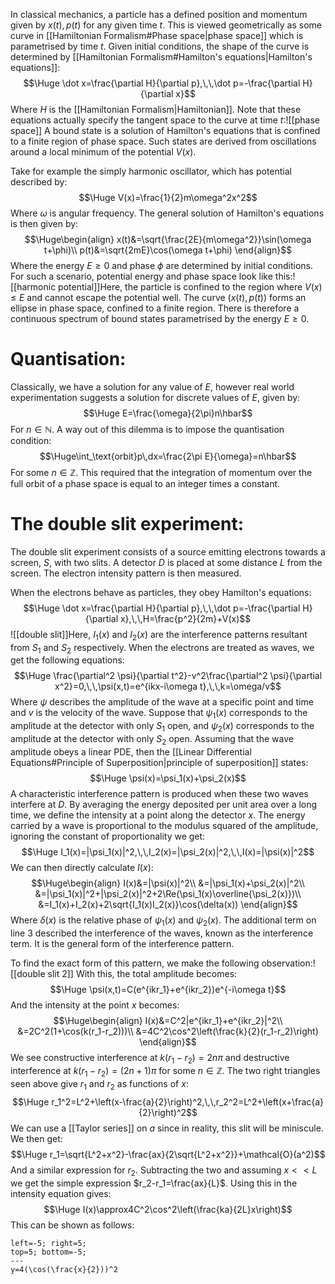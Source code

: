 

In classical mechanics, a particle has a defined position and momentum given by $x(t),p(t)$ for any given time $t$. This is viewed geometrically as some curve in [[Hamiltonian Formalism#Phase space|phase space]] which is parametrised by time $t$. Given initial conditions, the shape of the curve is determined by [[Hamiltonian Formalism#Hamilton's equations|Hamilton's equations]]:$$\Huge \dot x=\frac{\partial H}{\partial p},\,\,\dot p=-\frac{\partial H}{\partial x}$$Where $H$ is the [[Hamiltonian Formalism|Hamiltonian]]. Note that these equations actually specify the tangent space to the curve at time $t$:![[phase space]]
A bound state is a solution of Hamilton's equations that is confined to a finite region of phase space. Such states are derived from oscillations around a local minimum of the potential $V(x)$.

Take for example the simply harmonic oscillator, which has potential described by:$$\Huge V(x)=\frac{1}{2}m\omega^2x^2$$Where $\omega$ is angular frequency. The general solution of Hamilton's equations is then given by:$$\Huge\begin{align}
x(t)&=\sqrt{\frac{2E}{m\omega^2}}\sin(\omega t+\phi)\\
p(t)&=\sqrt{2mE}\cos(\omega t+\phi)
\end{align}$$Where the energy $E\geq0$ and phase $\phi$ are determined by initial conditions. For such a scenario, potential energy and phase space look like this:![[harmonic potential]]Here, the particle is confined to the region where $V(x)\leq E$ and cannot escape the potential well. The curve $(x(t),p(t))$ forms an ellipse in phase space, confined to a finite region. There is therefore a continuous spectrum of bound states parametrised by the energy $E\geq0$. 

# Quantisation:

Classically, we have a solution for any value of $E$, however real world experimentation suggests a solution for discrete values of $E$, given by:$$\Huge E=\frac{\omega}{2\pi}n\hbar$$For $n\in\mathbb{N}$. A way out of this dilemma is to impose the quantisation condition:$$\Huge\int_\text{orbit}p\,dx=\frac{2\pi E}{\omega}=n\hbar$$For some $n\in\mathbb{Z}$. This required that the integration of momentum over the full orbit of a phase space is equal to an integer times a constant.

# The double slit experiment:

The double slit experiment consists of a source emitting electrons towards a screen, $S$, with two slits. A detector $D$ is placed at some distance $L$ from the screen. The electron intensity pattern is then measured.

When the electrons behave as particles, they obey Hamilton's equations:$$\Huge \dot x=\frac{\partial H}{\partial p},\,\,\dot p=-\frac{\partial H}{\partial x},\,\,H=\frac{p^2}{2m}+V(x)$$
![[double slit]]Here, $I_1(x)$ and $I_2(x)$ are the interference patterns resultant from $S_1$ and $S_2$ respectively. When the electrons are treated as waves, we get the following equations:$$\Huge \frac{\partial^2 \psi}{\partial t^2}-v^2\frac{\partial^2 \psi}{\partial x^2}=0,\,\,\psi(x,t)=e^{ikx-i\omega t},\,\,k=\omega/v$$Where $\psi$ describes the amplitude of the wave at a specific point and time and $v$ is the velocity of the wave. Suppose that $\psi_1(x)$ corresponds to the amplitude at the detector with only $S_1$ open, and $\psi_2(x)$ corresponds to the amplitude at the detector with only $S_2$ open. Assuming that the wave amplitude obeys a linear PDE, then the [[Linear Differential Equations#Principle of Superposition|principle of superposition]] states:$$\Huge \psi(x)=\psi_1(x)+\psi_2(x)$$A characteristic interference pattern is produced when these two waves interfere at $D$. By averaging the energy deposited per unit area over a long time, we define the intensity at a point along the detector $x$. The energy carried by a wave is proportional to the modulus squared of the amplitude, ignoring the constant of proportionality we get:$$\Huge I_1(x)=|\psi_1(x)|^2,\,\,I_2(x)=|\psi_2(x)|^2,\,\,I(x)=|\psi(x)|^2$$We can then directly calculate $I(x)$:$$\Huge\begin{align}
I(x)&=|\psi(x)|^2\\
&=|\psi_1(x)+\psi_2(x)|^2\\
&=|\psi_1(x)|^2+|\psi_2(x)|^2+2\Re(\psi_1(x)\overline{\psi_2(x)})\\
&=I_1(x)+I_2(x)+2\sqrt{I_1(x)I_2(x)}\cos(\delta(x))
\end{align}$$Where $\delta(x)$ is the relative phase of $\psi_1(x)$ and $\psi_2(x)$. The additional term on line 3 described the interference of the waves, known as the interference term. It is the general form of the interference pattern.

To find the exact form of this pattern, we make the following observation:![[double slit 2]]
With this, the total amplitude becomes:$$\Huge \psi(x,t)=C(e^{ikr_1}+e^{ikr_2})e^{-i\omega t}$$And the intensity at the point $x$ becomes:$$\Huge\begin{align}
I(x)&=C^2|e^{ikr_1}+e^{ikr_2}|^2\\
&=2C^2(1+\cos(k(r_1-r_2)))\\
&=4C^2\cos^2\left(\frac{k}{2}(r_1-r_2)\right)
\end{align}$$We see constructive interference at $k(r_1-r_2)=2n\pi$ and destructive interference at $k(r_1-r_2)=(2n+1)\pi$ for some $n\in\mathbb{Z}$. The two right triangles seen above give $r_1$ and $r_2$ as functions of $x$:$$\Huge r_1^2=L^2+\left(x-\frac{a}{2}\right)^2,\,\,r_2^2=L^2+\left(x+\frac{a}{2}\right)^2$$We can use a [[Taylor series]] on $a$ since in reality, this slit will be miniscule. We then get:$$\Huge r_1=\sqrt{L^2+x^2}-\frac{ax}{2\sqrt{L^2+x^2}}+\mathcal{O}(a^2)$$And a similar expression for $r_2$. Subtracting the two and assuming $x<<L$ we get the simple expression $r_2-r_1=\frac{ax}{L}$. Using this in the intensity equation gives:$$\Huge I(x)\approx4C^2\cos^2\left(\frac{ka}{2L}x\right)$$This can be shown as follows:
```desmos-graph
left=-5; right=5;
top=5; bottom=-5;
---
y=4(\cos(\frac{x}{2}))^2
```

